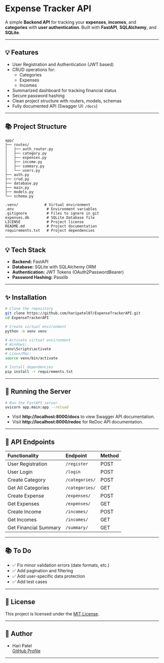 # Expense Tracker API

A simple **Backend API** for tracking your **expenses**, **incomes**, and **categories** with **user authentication**. Built with **FastAPI**, **SQLAlchemy**, and **SQLite**.

---

## 💡 Features

- User Registration and Authentication (JWT based)
- CRUD operations for:
  - Categories
  - Expenses
  - Incomes
- Summarized dashboard for tracking financial status
- Secure password hashing
- Clean project structure with routers, models, schemas
- Fully documented API (Swagger UI: `/docs`)

---

## 📚 Project Structure

```
app/
├── routes/
│   ├── auth_router.py
│   ├── category.py
│   ├── expenses.py
│   ├── income.py
│   ├── summary.py
│   └── users.py
├── auth.py
├── crud.py
├── database.py
├── main.py
├── models.py
└── schema.py

.venv/            # Virtual environment
.env               # Environment variables
.gitignore         # Files to ignore in git
expenses.db        # SQLite Database file
LICENSE            # Project license
README.md          # Project documentation
requirements.txt   # Project dependencies
```

---

## 💡 Tech Stack

- **Backend:** FastAPI
- **Database:** SQLite with SQLAlchemy ORM
- **Authentication:** JWT Tokens (OAuth2PasswordBearer)
- **Password Hashing:** Passlib

---

## ✨ Installation

```bash
# Clone the repository
git clone https://github.com/haripatel07/ExpenseTrackerAPI.git
cd ExpenseTrackerAPI

# Create virtual environment
python -m venv venv

# Activate virtual environment
# Windows:
venv\Scripts\activate
# Linux/Mac:
source venv/bin/activate

# Install dependencies
pip install -r requirements.txt
```

---

## 🚀 Running the Server

```bash
# Run the FastAPI server
uvicorn app.main:app --reload
```

- Visit **http://localhost:8000/docs** to view Swagger API documentation.
- Visit **http://localhost:8000/redoc** for ReDoc API documentation.

---

## 👤 API Endpoints

| Functionality | Endpoint | Method |
| :--- | :--- | :--- |
| User Registration | `/register` | POST |
| User Login | `/login` | POST |
| Create Category | `/categories/` | POST |
| Get All Categories | `/categories/` | GET |
| Create Expense | `/expenses/` | POST |
| Get Expenses | `/expenses/` | GET |
| Create Income | `/incomes/` | POST |
| Get Incomes | `/incomes/` | GET |
| Get Financial Summary | `/summary/` | GET |

---

## 📚 To Do

- ✅ Fix minor validation errors (date formats, etc.)
- ✅ Add pagination and filtering
- ✅ Add user-specific data protection
- ✅ Add test cases

---

## 📖 License

This project is licensed under the [MIT License](LICENSE).

---

## 🌟 Author

- Hari Patel  
[GitHub Profile](https://github.com/haripatel07)

---


